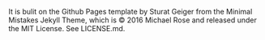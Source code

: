 It is bulit on the Github Pages template by Sturat Geiger from the Minimal Mistakes Jekyll Theme, which is © 2016 Michael Rose and released under the MIT License. See LICENSE.md.

